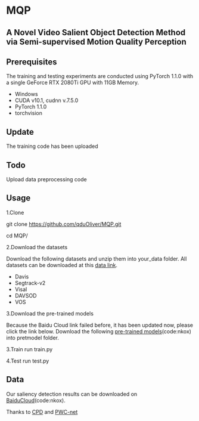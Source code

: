 # MQP
## A Novel Video Salient Object Detection Method via Semi-supervised Motion Quality Perception

## Prerequisites
The training and testing experiments are conducted using PyTorch 1.1.0 with a single GeForce RTX 2080Ti GPU with 11GB Memory.
* Windows
* CUDA v10.1, cudnn v.7.5.0
* PyTorch 1.1.0
* torchvision

## Update
The training code has been uploaded
## Todo
Upload data preprocessing code
## Usage
1.Clone

git clone https://github.com/qduOliver/MQP.git

cd MQP/

2.Download the datasets

Download the following datasets and unzip them into your_data folder.
All datasets can be downloaded at this [data link](http://dpfan.net/news/).

* Davis
* Segtrack-v2
* Visal
* DAVSOD
* VOS

3.Download the pre-trained models

Because the Baidu Cloud link failed before, it has been updated now, please click the link below.
Download the following [pre-trained models](https://pan.baidu.com/s/1amXriy8kcrjF76iruk7cjA)(code:nkox) into pretmodel folder. 

3.Train
run train.py

4.Test
run test.py

## Data
Our saliency detection results can be downloaded on [BaiduCloud](https://pan.baidu.com/s/1amXriy8kcrjF76iruk7cjA)(code:nkox). 


Thanks to [CPD](https://github.com/wuzhe71/CPD)  and [PWC-net](https://github.com/sniklaus/pytorch-pwc)


